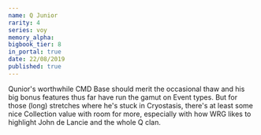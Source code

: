 ```yaml
---
name: Q Junior
rarity: 4
series: voy
memory_alpha:
bigbook_tier: 8
in_portal: true
date: 22/08/2019
published: true
---
```


Qunior's worthwhile CMD Base should merit the occasional thaw and his big bonus features thus far have run the gamut on Event types. But for those (long) stretches where he's stuck in Cryostasis, there's at least some nice Collection value with room for more, especially with how WRG likes to highlight John de Lancie and the whole Q clan.
